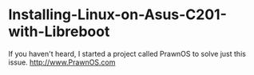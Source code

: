 # Installing-Linux-on-Asus-C201-with-Libreboot

If you haven't heard, I started a project called PrawnOS to solve just this issue. http://www.PrawnOS.com

